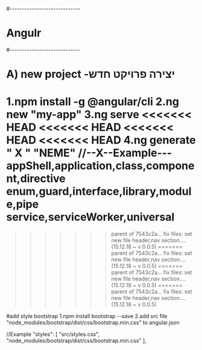 
#-----------------------------
#           Angulr               
#-----------------------------
# A)  new project -יצירה פרויקט חדש
1.npm install -g @angular/cli
2.ng new "my-app"
3.ng serve
<<<<<<< HEAD
<<<<<<< HEAD
<<<<<<< HEAD
<<<<<<< HEAD
4.ng generate " X " "NEME"
//--X--Example---
      appShell,application,class,component,directive
      enum,guard,interface,library,module,pipe
      service,serviceWorker,universal
=======
>>>>>>> parent of 7543c2a...  fix files: set new file header,nav section.... (15.12.18 ~ v 0.0.5)
=======
>>>>>>> parent of 7543c2a...  fix files: set new file header,nav section.... (15.12.18 ~ v 0.0.5)
=======
>>>>>>> parent of 7543c2a...  fix files: set new file header,nav section.... (15.12.18 ~ v 0.0.5)
=======
>>>>>>> parent of 7543c2a...  fix files: set new file header,nav section.... (15.12.18 ~ v 0.0.5)

#add style bootstrap
1.npm install bootstrap --save
2.add src file
 "node_modules/bootstrap/dist/css/bootstrap.min.css" to angular.json 

//Example
 "styles": [
  "src/styles.css",
  "node_modules/bootstrap/dist/css/bootstrap.min.css"
],
   


